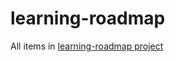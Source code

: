 # learning-roadmap

All items in [learning-roadmap project](https://github.com/kimisme9386/learning-roadmap/projects/1)
